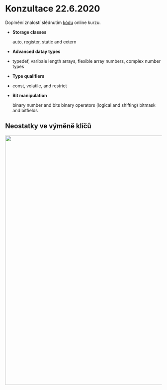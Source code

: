 # Konzultace 22.6.2020

Doplnění znalostí slédnutím <a href="https://www.udemy.com/course/advanced-c-programming-course/">kódu</a> online kurzu. </a>  </p>


* **Storage classes**</p>
auto, register, static and extern

* **Advanced datay types**</p>
- typedef, varibale length arrays, flexible array numbers, complex number types

* **Type qualifiers**</p>
- const, volatile, and restrict

* **Bit manipulation** </p>
binary number and bits
binary operators (logical and shifting)
bitmask and bitfields

## Neostatky ve výměně klíčů

<p float="left">
  <img src="/End-to-End-Encryption-Protocol-for-IEEE-802.15.4-Stage-II-/Pictures (general)/PostApplication/1.png" width="800" /> 
<p float="left"> </p> 
